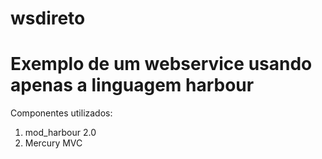 # wsdireto
Exemplo de um webservice usando apenas a linguagem harbour
==========================================================

Componentes utilizados:
1. mod_harbour 2.0
2. Mercury MVC
